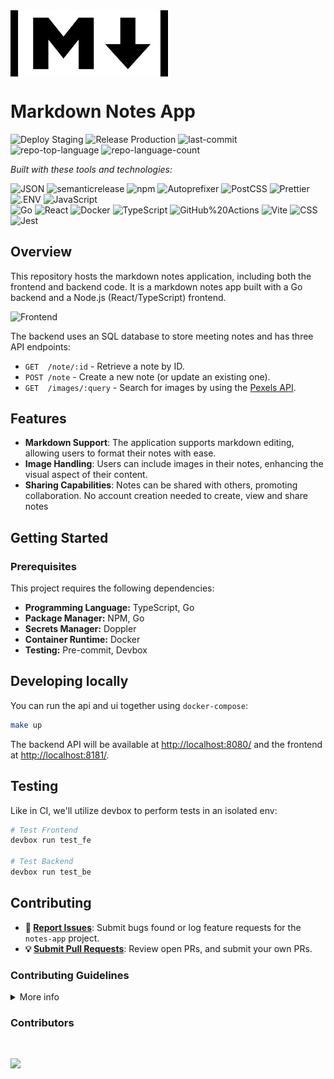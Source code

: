 <div id="top">

<!-- HEADER STYLE: COMPACT -->
<img src="images/markdown_notes.png" width="50%" align="center" style="margin-right: 15px">

# Markdown Notes App

<!-- BADGES -->
<img src="https://img.shields.io/github/actions/workflow/status/jomakori/notes-app/1-staging.yml?branch=staging&label=Deploy%20Staging&style=flat" alt="Deploy Staging">
<img src="https://img.shields.io/github/actions/workflow/status/jomakori/notes-app/2-production.yml?label=Release%20Production&style=flat" alt="Release Production">

<img src="https://img.shields.io/github/last-commit/jomakori/notes-app?style=flat-square&logo=git&logoColor=white&color=0080ff" alt="last-commit">
<img src="https://img.shields.io/github/languages/top/jomakori/notes-app?style=flat-square&color=0080ff" alt="repo-top-language">
<img src="https://img.shields.io/github/languages/count/jomakori/notes-app?style=flat-square&color=0080ff" alt="repo-language-count">

<em>Built with these tools and technologies:</em>

<img src="https://img.shields.io/badge/JSON-000000.svg?style=flat-square&logo=JSON&logoColor=white" alt="JSON">
<img src="https://img.shields.io/badge/semanticrelease-494949.svg?style=flat-square&logo=semantic-release&logoColor=white" alt="semanticrelease">
<img src="https://img.shields.io/badge/npm-CB3837.svg?style=flat-square&logo=npm&logoColor=white" alt="npm">
<img src="https://img.shields.io/badge/Autoprefixer-DD3735.svg?style=flat-square&logo=Autoprefixer&logoColor=white" alt="Autoprefixer">
<img src="https://img.shields.io/badge/PostCSS-DD3A0A.svg?style=flat-square&logo=PostCSS&logoColor=white" alt="PostCSS">
<img src="https://img.shields.io/badge/Prettier-F7B93E.svg?style=flat-square&logo=Prettier&logoColor=black" alt="Prettier">
<img src="https://img.shields.io/badge/.ENV-ECD53F.svg?style=flat-square&logo=dotenv&logoColor=black" alt=".ENV">
<img src="https://img.shields.io/badge/JavaScript-F7DF1E.svg?style=flat-square&logo=JavaScript&logoColor=black" alt="JavaScript">
<br>
<img src="https://img.shields.io/badge/Go-00ADD8.svg?style=flat-square&logo=Go&logoColor=white" alt="Go">
<img src="https://img.shields.io/badge/React-61DAFB.svg?style=flat-square&logo=React&logoColor=black" alt="React">
<img src="https://img.shields.io/badge/Docker-2496ED.svg?style=flat-square&logo=Docker&logoColor=white" alt="Docker">
<img src="https://img.shields.io/badge/TypeScript-3178C6.svg?style=flat-square&logo=TypeScript&logoColor=white" alt="TypeScript">
<img src="https://img.shields.io/badge/GitHub%20Actions-2088FF.svg?style=flat-square&logo=GitHub-Actions&logoColor=white" alt="GitHub%20Actions">
<img src="https://img.shields.io/badge/Vite-646CFF.svg?style=flat-square&logo=Vite&logoColor=white" alt="Vite">
<img src="https://img.shields.io/badge/CSS-663399.svg?style=flat-square&logo=CSS&logoColor=white" alt="CSS">
<img src="https://img.shields.io/badge/Jest-C21325.svg?style=flat-square&logo=Jest&logoColor=white" alt="Jest">

## Overview

This repository hosts the markdown notes application, including both the frontend and backend code. It is a markdown notes app built with a Go backend and a Node.js (React/TypeScript) frontend.


![Frontend](./images/demo.gif)

The backend uses an SQL database to store meeting notes and has three API endpoints:
* `GET  /note/:id` - Retrieve a note by ID.
* `POST /note` - Create a new note (or update an existing one).
* `GET  /images/:query` - Search for images by using the [Pexels API](https://www.pexels.com/api/).

## Features

- **Markdown Support**: The application supports markdown editing, allowing users to format their notes with ease.
- **Image Handling**: Users can include images in their notes, enhancing the visual aspect of their content.
- **Sharing Capabilities**: Notes can be shared with others, promoting collaboration. No account creation needed to create, view and share notes


## Getting Started

### Prerequisites

This project requires the following dependencies:

- **Programming Language:** TypeScript, Go
- **Package Manager:** NPM, Go
- **Secrets Manager:** Doppler
- **Container Runtime:** Docker
- **Testing:** Pre-commit, Devbox

## Developing locally

You can run the api and ui together using `docker-compose`:

```bash
make up
```

The backend API will be available at [http://localhost:8080/](http://localhost:8080/) and the frontend at [http://localhost:8181/](http://localhost:8181/).

## Testing

Like in CI, we'll utilize devbox to perform tests in an isolated env:

```bash
# Test Frontend
devbox run test_fe

# Test Backend
devbox run test_be

```

## Contributing
- **🐛 [Report Issues](https://github.com/jomakori/notes-app/issues)**: Submit bugs found or log feature requests for the `notes-app` project.
- **💡 [Submit Pull Requests](https://github.com/jomakori/notes-app/pulls)**: Review open PRs, and submit your own PRs.

### Contributing Guidelines
<details>
<summary>More info</summary>

1. **Clone the Repository**: Start by cloning the repo
   ```sh
   git clone https://github.com/jomakori/notes-app
   ```
2. **Create a New Branch**: Always work on a new branch, giving it a descriptive name.
   ```sh
   git checkout -b <initials>/<new-feature-x>
   ```
3. **Make Your Changes**: Develop and test your changes locally.
4. **Commit/Push Your Changes**: make continuous commits of your changes to your branch
   ```sh
   git commit -m 'feat(category): <insert commit message>'
   git push origin <initials>/<new-feature-x>
   ```
5. **Submit a `WIP` Pull Request and point it to `staging`**: Fill out the template and make sure its pointing to `staging`
   ```sh
   git commit -m 'feat(category): <insert commit message>'
   gh pr create --base staging --head <your-branch-name>
   ```
6. **Test/Deploy to Staging**:
   - Once the PR has been reviewed and approved - merge into `staging` to trigger testing
   - When tests pass - changes are deployed to `staging`
   - The `Release` PR is auto-generated - w/ the same content as the `WIP` PR
7. **Release changes to PROD:**
   - Confirm changes on `staging`
   - If changes look good - merge the `Release` PR to `main` - which will deploy changes to `Production`
</details>

### Contributors
<br>
<p align="left">
   <a href="https://github.com{/jomakori/notes-app/}graphs/contributors">
      <img src="https://contrib.rocks/image?repo=jomakori/notes-app">
   </a>
</p>
